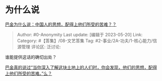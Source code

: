 # 为什么说
[巴金为什么说：中国人的思想，配得上他们所受的苦难？？](https://www.zhihu.com/question/601537718/answer/3035934120)

> Author: #0-Anonymity
> Last update: [编辑于 2023-05-20]
> Link:
> Category: #【答集】/08-文艺答集
> Tag: #2-事业/2A-功夫/1-核心能力/信源管理
> 评论区:
> 泛讨论:

谁能提供这话的确切出处？

[巴金真的说过“当你深入了解这块土地上的人们时，你会发现，他们的思想，配得上他们所受的苦难。”么？](https://www.zhihu.com/question/576310725)
